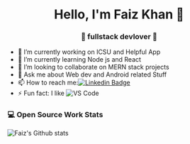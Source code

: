 <h1 align="center"> Hello, I'm Faiz Khan 👋 </h1>
<h3 align="center">🚀 fullstack devlover 🚀</h3>

- 🔭 I’m currently working on ICSU and Helpful App
- 🌱 I’m currently learning Node js and React
- 👯 I’m looking to collaborate on MERN stack projects
- 💬 Ask me about Web dev and Android related Stuff
- 📫 How to reach me:[![Linkedin Badge](https://img.shields.io/badge/-LinkedIn-blue?style=flat-square&logo=Linkedin&logoColor=white&link=)](https://www.linkedin.com/in/faiz-khan-8b4a55147/) 
- ⚡ Fun fact: I like ![VS Code](http://img.shields.io/badge/-VS%20Code-007ACC?style=flat-square&logo=visual-studio-code&logoColor=ffffff)

### 💻 Open Source Work Stats
![Faiz's Github stats](https://github-readme-stats.vercel.app/api?username=faizkhan12&show_icons=true)
